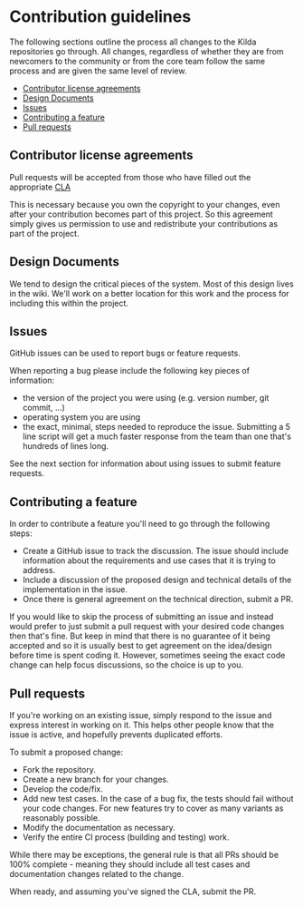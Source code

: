 # Contribution guidelines

The following sections outline the process all changes to the Kilda
repositories go through.  All changes, regardless of whether they are from
newcomers to the community or from the core team follow the
same process and are given the same level of review.

- [Contributor license agreements](#contributor-license-agreements)
- [Design Documents](#design-docs)
- [Issues](#issues)
- [Contributing a feature](#contributing-a-feature)
- [Pull requests](#pull-requests)

## Contributor license agreements

Pull requests will be accepted from those who have filled out the 
appropriate [CLA](docs/contrib)

This is necessary because you own the copyright to your changes, even after your
contribution becomes part of this project. So this agreement simply gives us
permission to use and redistribute your contributions as part of the project.

## Design Documents

We tend to design the critical pieces of the system. Most of this design lives
in the wiki. We'll work on a better location for this work and the process for
including this within the project. 

## Issues

GitHub issues can be used to report bugs or feature requests.

When reporting a bug please include the following key pieces of information:
- the version of the project you were using (e.g. version number,
  git commit, ...)
- operating system you are using
- the exact, minimal, steps needed to reproduce the issue.
  Submitting a 5 line script will get a much faster response from the team
  than one that's hundreds of lines long.

See the next section for information about using issues to submit feature requests.

## Contributing a feature

In order to contribute a feature you'll need to go through the following steps:
- Create a GitHub issue to track the discussion. The issue should include information 
about the requirements and use cases that it is trying to address.
- Include a discussion of the proposed design and technical details of the implementation in the issue.
- Once there is general agreement on the technical direction, submit a PR.

If you would like to skip the process of submitting an issue and
instead would prefer to just submit a pull request with your desired
code changes then that's fine. But keep in mind that there is no guarantee
of it being accepted and so it is usually best to get agreement on the
idea/design before time is spent coding it. However, sometimes seeing the
exact code change can help focus discussions, so the choice is up to you.

## Pull requests

If you're working on an existing issue, simply respond to the issue and express
interest in working on it. This helps other people know that the issue is
active, and hopefully prevents duplicated efforts.

To submit a proposed change:
- Fork the repository.
- Create a new branch for your changes.
- Develop the code/fix.
- Add new test cases. In the case of a bug fix, the tests should fail
  without your code changes. For new features try to cover as many
  variants as reasonably possible.
- Modify the documentation as necessary.
- Verify the entire CI process (building and testing) work.

While there may be exceptions, the general rule is that all PRs should
be 100% complete - meaning they should include all test cases and documentation
changes related to the change.

When ready, and assuming you've signed the CLA, submit the PR.
